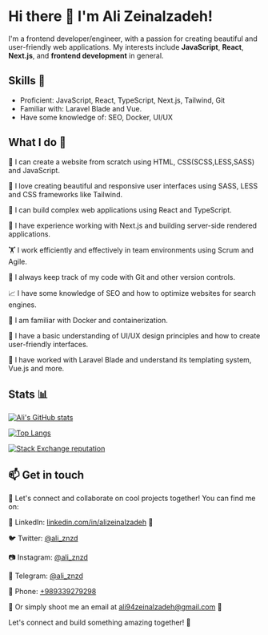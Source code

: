 # Hi there 👋 I'm Ali Zeinalzadeh!

I'm a frontend developer/engineer, with a passion for creating beautiful and user-friendly web applications. My interests include **JavaScript**, **React**, **Next.js**, and **frontend development** in general.


## Skills 🚀

- Proficient: JavaScript, React, TypeScript, Next.js, Tailwind, Git
- Familiar with: Laravel Blade and Vue.
- Have some knowledge of: SEO, Docker, UI/UX


## What I do 🚀

🚀 I can create a website from scratch using HTML, CSS(SCSS,LESS,SASS) and JavaScript.

💅 I love creating beautiful and responsive user interfaces using SASS, LESS and CSS frameworks like Tailwind.

🤖 I can build complex web applications using React and TypeScript.

🚀 I have experience working with Next.js and building server-side rendered applications.

🏋️ I work efficiently and effectively in team environments using Scrum and Agile.

🐙 I always keep track of my code with Git and other version controls.

📈 I have some knowledge of SEO and how to optimize websites for search engines.

🐳 I am familiar with Docker and containerization.

🎨 I have a basic understanding of UI/UX design principles and how to create user-friendly interfaces.

🔪 I have worked with Laravel Blade and understand its templating system, Vue.js and more.


## Stats 📊

[![Ali's GitHub stats](https://github-readme-stats.vercel.app/api?username=alizeinalzadeh&show_icons=true&theme=radical)](https://github.com/alizeinalzadeh)

[![Top Langs](https://github-readme-stats.vercel.app/api/top-langs/?username=alizeinalzadeh&layout=compact&theme=radical)](https://github.com/alizeinalzadeh)

[![Stack Exchange reputation](https://img.shields.io/stackexchange/stackoverflow/r/8664557.svg)](https://stackoverflow.com/users/8664557)


## 📫 Get in touch

🤝 Let's connect and collaborate on cool projects together! You can find me on:

💼 LinkedIn: [linkedin.com/in/alizeinalzadeh](https://www.linkedin.com/in/alizeinalzadeh/) 🤵

🐦 Twitter: [@ali_znzd](https://twitter.com/ali_znzd)

📷 Instagram: [@ali_znzd](https://instagram.com/ali_znzd)

💬 Telegram: [@ali_znzd](https://telegram.me/ali_znzd)

📱 Phone: [+989339279298](tel:+989339279298)

📩 Or simply shoot me an email at ali94zeinalzadeh@gmail.com 💌



Let's connect and build something amazing together! 🚀
